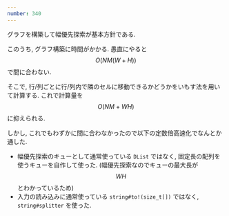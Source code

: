 ```yaml
---
number: 340
---
```

グラフを構築して幅優先探索が基本方針である.

このうち, グラフ構築に時間がかかる. 愚直にやると $$ O(NM(W+H)) $$ で間に合わない.

そこで, 行/列ごとに行/列内で隣のセルに移動できるかどうかをいもす法を用いて計算する. これで計算量を $$ O(NM + WH) $$ に抑えられる.

しかし, これでもわずかに間に合わなかったので以下の定数倍高速化でなんとか通した.

* 幅優先探索のキューとして通常使っている `DList` ではなく, 固定長の配列を使うキューを自作して使った. (幅優先探索なのでキューの最大長が $$ WH $$ とわかっているため)
* 入力の読み込みに通常使っている `string#to!(size_t[])` ではなく, `string#splitter` を使った.
